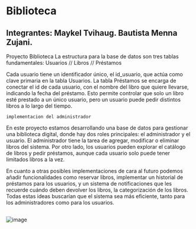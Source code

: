 
# Biblioteca
## Integrantes: Maykel Tvihaug. Bautista Menna Zujani.

Proyecto Biblioteca
La estructura para la base de datos son tres tablas fundamentales: 
		Usuarios // Libros // Préstamos

Cada usuario tiene un identificador único, el id_usuario, que actúa como clave primaria en la tabla Usuarios. La tabla Préstamos se encarga de conectar el id de cada usuario, con el nombre del libro que quiere llevarse, indicando la fecha del préstamo. Esto permite controlar que solo un libro esté prestado a un único usuario, pero un usuario puede pedir distintos libros a lo largo del tiempo.

	implementacion del administrador
En este proyecto estamos desarrollando una base de datos para gestionar una biblioteca digital, donde hay dos roles principales: el administrador y el usuario. El administrador tiene la tarea de agregar, modificar o eliminar libros del sistema. Por otro lado, los usuarios pueden explorar el catálogo de libros y pedir préstamos, aunque cada usuario solo puede tener limitados libros a la vez.

En cuanto a otras posibles implementaciones de cara al futuro podemos añadir funcionalidades como  reservar libros, implementar un historial de préstamos para los usuarios, y un sistema de notificaciones que les recuerde cuándo deben devolver los libros, la categorización de los libros. Todas estas ideas buscarían  que el sistema sea más eficiente, tanto para los administradores como para los usuarios.
##
##
![image](https://github.com/user-attachments/assets/3e67fa02-73b1-4aed-9210-843efb0e8cb3)

